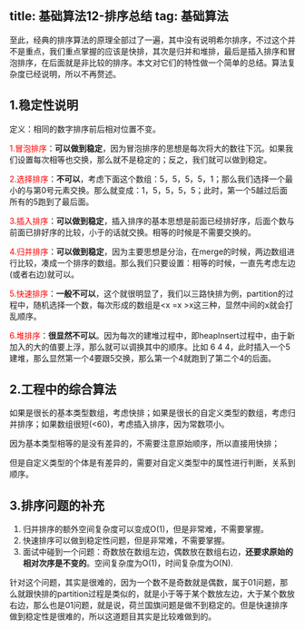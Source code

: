 title: 基础算法12-排序总结
tag: 基础算法
---
至此，经典的排序算法的原理全部过了一遍，其中没有说明希尔排序，不过这个并不是重点，我们重点掌握的应该是快排，其次是归并和堆排，最后是插入排序和冒泡排序，在后面就是非比较的排序。本文对它们的特性做一个简单的总结。算法复杂度已经说明，所以不再赘述。
<!-- more -->

## 1.稳定性说明

定义：相同的数字排序前后相对位置不变。


<font color="red">1.冒泡排序</font>：**可以做到稳定**，因为冒泡排序的思想是每次将大的数往下沉。如果我们设置每次相等也交换，那么就不是稳定的；反之，我们就可以做到稳定。

<font color="red">2.选择排序</font>：**不可以**，考虑下面这个数组：5，5，5，5，1；那么我们选择一个最小的与第0号元素交换。那么就变成：1，5，5，5，5；此时，第一个5越过后面所有的5跑到了最后面。

<font color="red">3.插入排序</font>：**可以做到稳定**，插入排序的基本思想是前面已经排好序，后面个数与前面已排好序的比较，小于的话就交换。相等的时候是不需要交换的。

<font color="red">4.归并排序</font>：**可以做到稳定**，因为主要思想是分治，在merge的时候，两边数组进行比较，凑成一个排序的数组。那么我们只要设置：相等的时候，一直先考虑左边(或者右边)就可以。

<font color="red">5.快速排序</font>：**一般不可以**，这个就很明显了，我们以三路快排为例，partition的过程中，随机选择一个数，每次形成的数组是<x =x >x这三种，显然中间的x就会打乱顺序。

<font color="red">6.堆排序</font>：**很显然不可以**。因为每次的建堆过程中，即heapInsert过程中，由于新加入的大的值要上浮，那么就可以调换其中的顺序。比如 6 4 4，此时插入一个5建堆，那么显然第一个4要跟5交换，那么第一个4就跑到了第二个4的后面。


## 2.工程中的综合算法

如果是很长的基本类型数组，考虑快排；如果是很长的自定义类型的数组，考虑归并排序；如果数组很短(<60)，考虑插入排序，因为常数项小。

因为基本类型相等的是没有差异的，不需要注意原始顺序，所以直接用快排；

但是自定义类型的个体是有差异的，需要对自定义类型中的属性进行判断，关系到顺序。

## 3.排序问题的补充

1. 归并排序的额外空间复杂度可以变成O(1)，但是非常难，不需要掌握。
2. 快速排序可以做到稳定性问题，但是非常难，不需要掌握。
3. 面试中碰到一个问题：奇数放在数组左边，偶数放在数组右边，**还要求原始的相对次序是不变的**。空间复杂度为O(1)，时间复杂度为O(N).

针对这个问题，其实是很难的，因为一个数不是奇数就是偶数，属于01问题，那么就跟快排的partition过程是类似的，就是小于等于某个数放左边，大于某个数放右边，那么也是01问题，就是说，荷兰国旗问题是做不到稳定的。但是快速排序做到稳定性是很难的，所以这道题目其实是比较难做到的。
